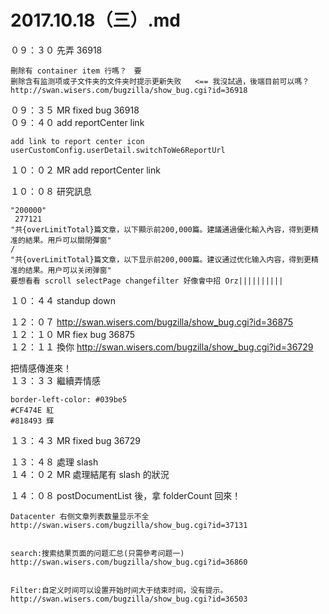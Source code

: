 # 2017.10.18（三）.md

０９：３０ 先弄 36918  
```
刪除有 container item 行嗎？　要
删除含有监测项或子文件夹的文件夹时提示更新失败   <== 我沒試過，後端目前可以嗎？
http://swan.wisers.com/bugzilla/show_bug.cgi?id=36918
```
０９：３５ MR fixed bug 36918  
０９：４０ add reportCenter link  
```
add link to report center icon
userCustomConfig.userDetail.switchToWe6ReportUrl
```
１０：０２ MR add reportCenter link  

１０：０８ 研究訊息  
```
"200000"
 277121
"共{overLimitTotal}篇文章，以下顯示前200,000篇。建議通過優化輸入內容，得到更精准的結果。用戶可以關閉彈窗"
/
"共{overLimitTotal}篇文章，以下显示前200,000篇。建议通过优化输入内容，得到更精准的结果。用户可以关闭弹窗"
要想看看 scroll selectPage changefilter 好像會中招 Orz||||||||||
```
１０：４４ standup down  

１２：０７ http://swan.wisers.com/bugzilla/show_bug.cgi?id=36875  
１２：１０ MR fiex bug 36875  
１２：１１ 換你 http://swan.wisers.com/bugzilla/show_bug.cgi?id=36729  

把情感傳進來！  
１３：３３ 繼續弄情感  
```
border-left-color: #039be5
#CF474E 紅
#818493 輝
```
１３：４３ MR fixed bug 36729  

１３：４８ 處理 slash  
１４：０２ MR  處理結尾有 slash 的狀況  

１４：０８ postDocumentList 後，拿 folderCount 回來！  
```
Datacenter 右侧文章列表数量显示不全  
http://swan.wisers.com/bugzilla/show_bug.cgi?id=37131  


search:搜索结果页面的问题汇总(只需參考问题一)
http://swan.wisers.com/bugzilla/show_bug.cgi?id=36860


Filter:自定义时间可以设置开始时间大于结束时间，没有提示。
http://swan.wisers.com/bugzilla/show_bug.cgi?id=36503
```
 
